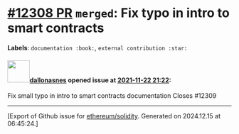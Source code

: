# [\#12308 PR](https://github.com/ethereum/solidity/pull/12308) `merged`: Fix typo in intro to smart contracts
**Labels**: `documentation :book:`, `external contribution :star:`


#### <img src="https://avatars.githubusercontent.com/u/30935722?u=6e7aa8a74252d85548167f9fa3f21b7331098d05&v=4" width="50">[dallonasnes](https://github.com/dallonasnes) opened issue at [2021-11-22 21:22](https://github.com/ethereum/solidity/pull/12308):

Fix small typo in intro to smart contracts documentation
Closes #12309




-------------------------------------------------------------------------------



[Export of Github issue for [ethereum/solidity](https://github.com/ethereum/solidity). Generated on 2024.12.15 at 06:45:24.]
